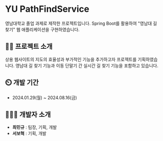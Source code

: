 ﻿# YU PathFindService
영남대학교 졸업 과제로 제작한 프로젝트입니다. Spring Boot를 활용하여 "영남대 길찾기" 웹 애플리케이션을 구현하였습니다.
## 👨‍🏫 프로젝트 소개
상용 웹사이트의 지도의 효율성과 부가적인 기능을 추가하고자 프로젝트를 기획하였습니다. 
영남대 길 찾기 기능과 이동 단말기 간 실시간 길 찾기 기능을 포함하고 있습니다.

## ⏲️ 개발 기간
- 2024.01.29(월) ~ 2024.08.16(금)

## 🧑‍🤝‍🧑 개발자 소개 
- **최민규** : 팀장, 기획, 개발
- **서보혁** : 기획, 개발
  

